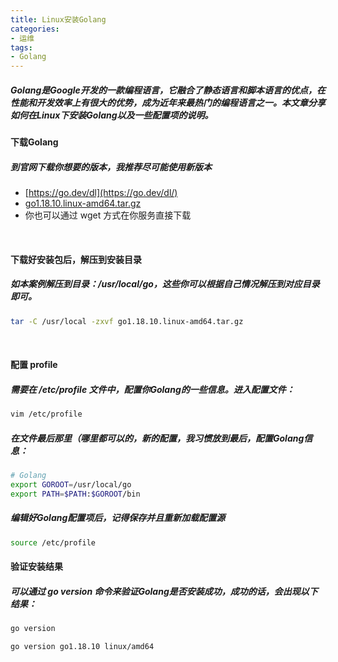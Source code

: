 ```yaml
---
title: Linux安装Golang
categories: 
- 运维
tags: 
- Golang
---
```


##### Golang是Google开发的一款编程语言，它融合了静态语言和脚本语言的优点，在性能和开发效率上有很大的优势，成为近年来最热门的编程语言之一。本文章分享如何在Linux下安装Golang以及一些配置项的说明。
<!--more-->

#### 下载Golang

##### 到官网下载你想要的版本，我推荐尽可能使用新版本
* [https://go.dev/dl](https://go.dev/dl/)
* [go1.18.10.linux-amd64.tar.gz](https://dl.google.com/go/go1.18.10.linux-amd64.tar.gz)
* 你也可以通过 wget 方式在你服务直接下载

<br />

#### 下载好安装包后，解压到安装目录

##### 如本案例解压到目录：/usr/local/go，这些你可以根据自己情况解压到对应目录即可。

``` bash
tar -C /usr/local -zxvf go1.18.10.linux-amd64.tar.gz
```

<br />

#### 配置 profile 

##### 需要在 /etc/profile 文件中，配置你Golang的一些信息。进入配置文件：

``` bash
vim /etc/profile
```

##### 在文件最后那里（哪里都可以的，新的配置，我习惯放到最后，配置Golang信息：

``` bash
# Golang
export GOROOT=/usr/local/go
export PATH=$PATH:$GOROOT/bin
```

##### 编辑好Golang配置项后，记得保存并且重新加载配置源

``` bash
source /etc/profile
```

#### 验证安装结果

##### 可以通过 go version 命令来验证Golang是否安装成功，成功的话，会出现以下结果：

``` bash
go version

go version go1.18.10 linux/amd64
```